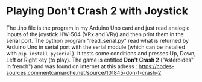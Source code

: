 # Playing Don't Crash 2 with Joystick

The .ino file is the program in my Arduino Uno card and just read analogic inputs of the joystick HW-504 (VRx and VRy) and then print them in the serial port. The python program "read_serial.py" read what is returned by Arduino Uno in serial port with the serial module (which can be installed with `pip install pyserial`). It tests some conditions and presses Up, Down, Left or Right key (to play). The game is entitled **Don't Crash 2** ("Astéroides" in french") and was found on internet at this adress : https://codes-sources.commentcamarche.net/source/101845-don-t-crash-2

